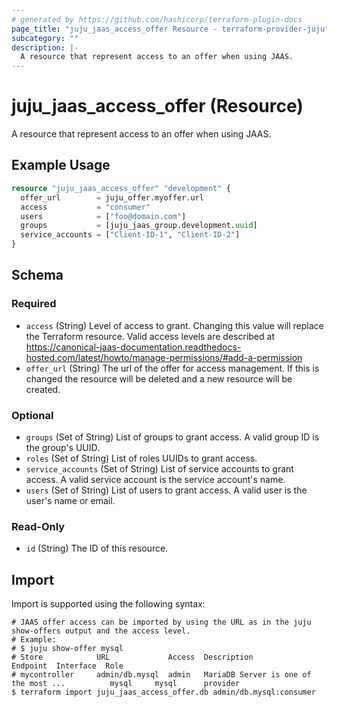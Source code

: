 ```yaml
---
# generated by https://github.com/hashicorp/terraform-plugin-docs
page_title: "juju_jaas_access_offer Resource - terraform-provider-juju"
subcategory: ""
description: |-
  A resource that represent access to an offer when using JAAS.
---
```


# juju_jaas_access_offer (Resource)

A resource that represent access to an offer when using JAAS.

## Example Usage

```terraform
resource "juju_jaas_access_offer" "development" {
  offer_url        = juju_offer.myoffer.url
  access           = "consumer"
  users            = ["foo@domain.com"]
  groups           = [juju_jaas_group.development.uuid]
  service_accounts = ["Client-ID-1", "Client-ID-2"]
}
```

<!-- schema generated by tfplugindocs -->
## Schema

### Required

- `access` (String) Level of access to grant. Changing this value will replace the Terraform resource. Valid access levels are described at https://canonical-jaas-documentation.readthedocs-hosted.com/latest/howto/manage-permissions/#add-a-permission
- `offer_url` (String) The url of the offer for access management. If this is changed the resource will be deleted and a new resource will be created.

### Optional

- `groups` (Set of String) List of groups to grant access. A valid group ID is the group's UUID.
- `roles` (Set of String) List of roles UUIDs to grant access.
- `service_accounts` (Set of String) List of service accounts to grant access. A valid service account is the service account's name.
- `users` (Set of String) List of users to grant access. A valid user is the user's name or email.

### Read-Only

- `id` (String) The ID of this resource.

## Import

Import is supported using the following syntax:

```shell
# JAAS offer access can be imported by using the URL as in the juju show-offers output and the access level.
# Example:
# $ juju show-offer mysql
# Store            URL             Access  Description                                    Endpoint  Interface  Role
# mycontroller     admin/db.mysql  admin   MariaDB Server is one of the most ...          mysql     mysql      provider
$ terraform import juju_jaas_access_offer.db admin/db.mysql:consumer
```
